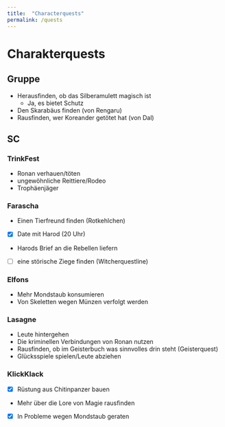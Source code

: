 ```yaml
---
title:  "Characterquests"
permalink: /quests
---
```


# Charakterquests
## Gruppe
- Herausfinden, ob das Silberamulett magisch ist
  - Ja, es bietet Schutz
- Den Skarabäus finden (von Rengaru)
- Rausfinden, wer Koreander getötet hat (von Dal)

## SC
### TrinkFest
- Ronan verhauen/töten
- ungewöhnliche Reittiere/Rodeo
- Trophäenjäger

### Farascha
- Einen Tierfreund finden (Rotkehlchen)
- [x] Date mit Harod (20 Uhr)
- Harods Brief an die Rebellen liefern
- [ ] eine störische Ziege finden (Witcherquestline)

### Elfons
- Mehr Mondstaub konsumieren
- Von Skeletten wegen Münzen verfolgt werden

### Lasagne
- Leute hintergehen
- Die kriminellen Verbindungen von Ronan nutzen
- Rausfinden, ob im Geisterbuch was sinnvolles drin steht (Geisterquest)
- Glücksspiele spielen/Leute abziehen

### KlickKlack
- [x] Rüstung aus Chitinpanzer bauen
- Mehr über die Lore von Magie rausfinden
- [x] In Probleme wegen Mondstaub geraten